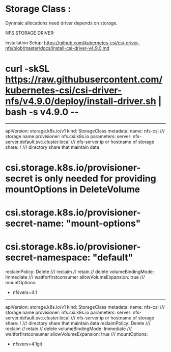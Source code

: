 # Storage Class : 

Dynmaic allocations need driver depends on storage. 

NFS STORAGE DRIVER: 

Installation Setup: 
https://github.com/kubernetes-csi/csi-driver-nfs/blob/master/docs/install-csi-driver-v4.9.0.md

# curl -skSL https://raw.githubusercontent.com/kubernetes-csi/csi-driver-nfs/v4.9.0/deploy/install-driver.sh | bash -s v4.9.0 --


---
apiVersion: storage.k8s.io/v1
kind: StorageClass
metadata:
  name: nfs-csi                                 /// storage name 
provisioner: nfs.csi.k8s.io
parameters:
  server: nfs-server.default.svc.cluster.local  /// nfs-server ip or hostname of storage 
  share: /                                      /// directory share that maintain data
  # csi.storage.k8s.io/provisioner-secret is only needed for providing mountOptions in DeleteVolume
  # csi.storage.k8s.io/provisioner-secret-name: "mount-options"
  # csi.storage.k8s.io/provisioner-secret-namespace: "default"
reclaimPolicy: Delete                           /// reclaim // retain // delete 
volumeBindingMode: Immediate                    /// waitforfirstconsumer
allowVolumeExpansion: true                      /// 
mountOptions:
  - nfsvers=4.1

---  
apiVersion: storage.k8s.io/v1
kind: StorageClass
metadata:
  name: nfs-csi                                 /// storage name 
provisioner: nfs.csi.k8s.io
parameters:
  server: nfs-server.default.svc.cluster.local  /// nfs-server ip or hostname of storage 
  share: /                                      /// directory share that maintain data
reclaimPolicy: Delete                           /// reclaim // retain // delete 
volumeBindingMode: Immediate                    /// waitforfirstconsumer
allowVolumeExpansion: true                      /// 
mountOptions:
  - nfsvers=4.1git 